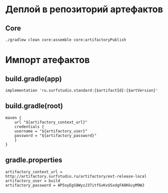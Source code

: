# Деплой в репозиторий артефактов
## Core
```
./gradlew clean core:assemble core:artifactoryPublish
```
# Импорт атефактов
## build.gradle(app)
```
implementation 'ru.surfstudio.standard:{$artifactId}:{$artVersion}'
```
## build.gradle(root)
```       
maven {
	url "${artifactory_context_url}"
    credentials {
    username = "${artifactory_user}"
    password = "${artifactory_password}"
    }
}
```
## gradle.properties
```properties
artifactory_context_url = http://artifactory.surfstudio.ru/artifactory/ext-release-local
artifactory_user = build
artifactory_password = AP5oyEgS8WyzJ37itfGvKvUSxdgFA8KGvyM9WJ
```


